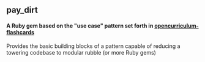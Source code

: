 ## pay_dirt
#### A Ruby gem based on the "use case" pattern set forth in [opencurriculum-flashcards](https://github.com/isotope11/opencurriculum-flashcards)

Provides the basic building blocks of a pattern capable of reducing a towering codebase to modular rubble (or more Ruby gems)
